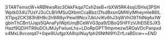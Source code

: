 $START$emxcW+kRBNwsRsc3OkkFkqa7Cxh2seB+rbXW5RK4sqU5Hxij3PSHWptk034U7UsYJ3uCLBiVMSuQXbmCcaBbz/ZfsdBxsnQMWylMheymle86ILXTlpq2CK383h8H9c2h9iR8yrPewI9Ncx7JklJvIKv6hJ3qWVhO9TfdNqAx1WgblnThCBrrUJajs5QAnaFylWptUmjBCeWVG3pa9/DBoQ5HFFzVJhEl5ESJX5Hazf9QDiHTR9uDCtJMJyFwIuoLhs+LDoRpGPT1hhpmezw5ROaVDcPanpxdx4MxL8vcorqd7+0qw9UufgzXA8rpINuyfph26NtNI9YrZrfLraBDcw==$END$